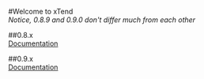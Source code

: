 #Welcome to xTend  
*Notice, 0.8.9 and 0.9.0 don't differ much from each other*

##0.8.x  
[Documentation](/0.8.x/)  

##0.9.x  
[Documentation](/0.9.x/)  
